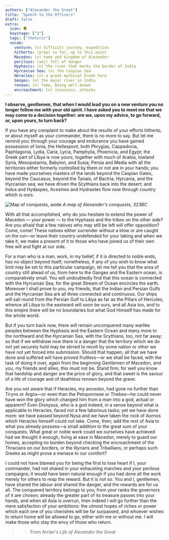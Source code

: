 ```yaml
---
authors: ["Alexander the Great"]
title: "Speech to the Officers"
draft: false
extra:
  icon: 🗣️
  keystage: ["3"]
  tags: ["rhetoric"]
  vocab:
    venture: (n) difficult journey, expedition
    hitherto: (prep) so far, up to this point
    Macedon: (n) home and kingdom of Alexander
    perilous: (adj) full of danger
    Hyphasis: (n) the river that marks the border of India
    Hyrcanian Sea: (n) the Caspian Sea
    Heracles: (n) a great mythical Greek hero
    Ganges: (n) the major river in India
    renown: (n) fame, being well-known
    encroachment: (n) invasions, attacks
---
```


**I observe, gentlemen, that when I would lead you on a new venture you no longer follow me with your old spirit. I have asked you to meet me that we may come to a decision together: are we, upon my advice, to go forward, or, upon yours, to turn back?**

If you have any complaint to make about the results of your efforts hitherto, or about myself as your commander, there is no more to say. But let me remind you: through your courage and endurance you have gained possession of Ionia, the Hellespont, both Phrygias, Cappadocia, Paphlagonia, Lydia, Caria, Lycia, Pamphylia, Phoenicia, and Egypt; the Greek part of Libya is now yours, together with much of Arabia, lowland Syria, Mesopotamia, Babylon, and Susia; Persia and Media with all the territories either formerly controlled by them or not are in your hands; you have made yourselves masters of the lands beyond the Caspian Gates, beyond the Caucasus, beyond the Tanais, of Bactria, Hyrcania, and the Hyrcanian sea; we have driven the Scythians back into the desert; and Indus and Hydaspes, Acesines and Hydraotes flow now through country which is ours. 

![Map of conquests, aside](https://external-content.duckduckgo.com/iu/?u=https%3A%2F%2Fwww.greekboston.com%2Fwp-content%2Fuploads%2F2020%2F01%2Fempire-alexander-the-great-2048x1004.jpg&f=1&nofb=1&ipt=f1889341964b27ea7f818ecd1f32da4b0e106fb8881bfe4a69f01d4d2b9a6972)
*A map of Alexander's conquests, 323BC*

With all that accomplished, why do you hesitate to extend the power of Macedon — *your* power — to the Hyphasis and the tribes on the other side? Are you afraid that a few natives who may still be left will offer opposition? Come, come! These natives either surrender without a blow or are caught on the run—or leave their country undefended for your taking and when we take it, we make a present of it to those who have joined us of their own free will and fight at our side.

For a man who is a man, work, in my belief, if it is directed to noble ends, has no object beyond itself; nonetheless, if any of you wish to know what limit may be set to this particular campaign, let me tell you that the area of country still ahead of us, from here to the Ganges and the Eastern ocean, is comparatively small. You will undoubtedly find that this ocean is connected with the Hyrcanian Sea, for the great Stream of Ocean encircles the earth. Moreover I shall prove to you, my friends, that the Indian and Persian Gulfs and the Hyrcanian Sea are all three connected and continuous. Our ships will sail round from the Persian Gulf to Libya as far as the Pillars of Hercules, whence all Libya to the eastward will soon be ours, and all Asia too, and to this empire there will be no boundaries but what God Himself has made for the whole world.

But if you turn back now, there will remain unconquered many warlike peoples between the Hyphasis and the Eastern Ocean and many more to the northward and the Hyrcanian Sea, with the Scythians, too, not far away; so that if we withdraw now there is a danger that the territory which we do not yet securely hold may be stirred to revolt by some nation or other we have not yet forced into submission. Should that happen, all that we have done and suffered will have proved fruitless—or we shall be faced, with the task of doing it over, again from the beginning Gentlemen of Macedon, and you, my friends and allies, this must not be. Stand firm; for well you know that hardship and danger are the price of glory, and that sweet is the savour of a life of courage and of deathless renown beyond the grave.

Are you not aware that if Heracles, my ancestor, had gone no further than Tiryns or Argos—or even than the Peloponnese or Thebes—he could never have won the glory which changed him from a man into a god, actual or apparent? Even Dionysus, who is a god indeed, in a sense beyond what is applicable to Heracles, faced not a few laborious tasks; yet we have done more: we have passed beyond Nysa and we have taken the rock of Aornos which Heracles himself could not take. Come, then; add the rest of Asia to what you already possess—a small addition to the great sum of your conquests. What great or noble work could we ourselves have achieved had we thought it enough, living at ease in Macedon, merely to guard our homes, accepting no burden beyond checking the encroachment of the Thracians on our borders, or the Illyrians and Triballians, or perhaps such Greeks as might prove a menace to our comfort?

I could not have blamed you for being the first to lose heart if I, your commander, had not shared in your exhausting marches and your perilous campaigns; it would have been natural enough if you had done all the work merely for others to reap the reward. But it is not so. You and I, gentlemen, have shared the labour and shared the danger, and the rewards are for us all. The conquered territory belongs to you; from your ranks the governors of it are chosen; already the greater part of its treasure passes into your hands, and when all Asia is overrun, then indeed I will go further than the mere satisfaction of your ambitions: the utmost hopes of riches or power which each one of you cherishes will be far surpassed, and whoever wishes to return home will be allowed to go, either with me or without me. I will make those who stay the envy of those who return.

>> From Arrian's *Life of Alexander the Great*
